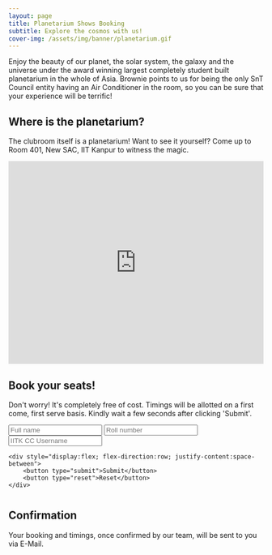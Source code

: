 ```yaml
---
layout: page
title: Planetarium Shows Booking
subtitle: Explore the cosmos with us!
cover-img: /assets/img/banner/planetarium.gif
---
```


Enjoy the beauty of our planet, the solar system, the galaxy and the universe under the award winning largest completely student built planetarium in the whole of Asia. Brownie points to us for being the only SnT Council entity having an Air Conditioner in the room, so you can be sure that your experience will be terrific!

## Where is the planetarium?

The clubroom itself is a planetarium! Want to see it yourself? Come up to Room 401, New SAC, IIT Kanpur to witness the magic.

<div class="mapouter" style="margin-bottom:30px"><div class="gmap_canvas"><iframe class="gmap_iframe" width="100%" frameborder="0" scrolling="no" marginheight="0" marginwidth="0" src="https://maps.google.com/maps?width=1080&amp;height=720&amp;hl=en&amp;q=Astronomy Club, IIT Kanpur&amp;t=&amp;z=14&amp;ie=UTF8&amp;iwloc=B&amp;output=embed"></iframe></div><style>.mapouter{position:relative;text-align:right;width:100%;height:400px;}.gmap_canvas {overflow:hidden;background:none!important;width:100%;height:400px;}.gmap_iframe {height:400px!important;}</style></div>

## Book your seats!

Don't worry! It's completely free of cost. Timings will be allotted on a first come, first serve basis. Kindly wait a few seconds after clicking 'Submit'.

<form style="margin-bottom:40px" method="POST" name="google-sheet">
    <input name="Full Name" required="true" type="text" placeholder="Full name" />
    <input name="Roll Number" required="true" type="number" placeholder="Roll number" />
    <input name="IITK CC Username" required="true" type="text" placeholder="IITK CC Username" />

    <div style="display:flex; flex-direction:row; justify-content:space-between">
        <button type="submit">Submit</button>
        <button type="reset">Reset</button>
    </div>
</form>

## Confirmation

Your booking and timings, once confirmed by our team, will be sent to you via E-Mail.

<script>
    const scriptURL = '';
    const form = document.forms['google-sheet'];

    form.addEventListener('submit', e => {
        e.preventDefault();
        fetch(scriptURL, { method: 'POST', body: new FormData(form) })
            .then(res => {
                alert('Form submitted successfully!');
                form.reset();
                console.log(res)
            })
            .catch(err => {
                alert('Snap! Something went wrong..')
                console.log(err.message)
            })
    });
</script>